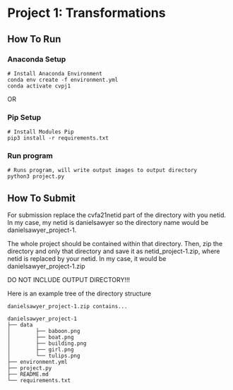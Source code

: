 # Project 1: Transformations

## How To Run

### Anaconda Setup
```
# Install Anaconda Environment
conda env create -f environment.yml
conda activate cvpj1
```

OR

### Pip Setup
```
# Install Modules Pip
pip3 install -r requirements.txt
```

### Run program
```
# Runs program, will write output images to output directory
python3 project.py
```

## How To Submit
For submission replace the cvfa21netid part of the directory with you netid. In my case, my netid is danielsawyer so the directory name would be danielsawyer_project-1.

The whole project should be contained within that directory. Then, zip the directory and only that directory and save it as netid_project-1.zip, where netid is replaced by your netid. In my case, it would be danielsawyer_project-1.zip

DO NOT INCLUDE OUTPUT DIRECTORY!!!

Here is an example tree of the directory structure
```
danielsawyer_project-1.zip contains...

danielsawyer_project-1
├── data
│		 ├── baboon.png
│		 ├── boat.png
│		 ├── building.png
│		 ├── girl.png
│		 └── tulips.png
├── environment.yml
├── project.py
├── README.md
└── requirements.txt
```